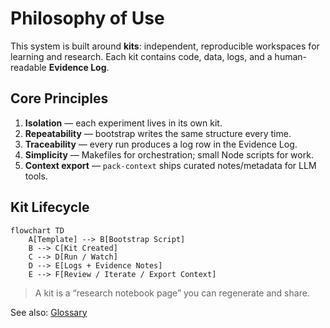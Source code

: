 # Philosophy of Use

This system is built around **kits**: independent, reproducible workspaces for learning and research. Each kit contains code, data, logs, and a human-readable **Evidence Log**.

## Core Principles

1. **Isolation** — each experiment lives in its own kit.
2. **Repeatability** — bootstrap writes the same structure every time.
3. **Traceability** — every run produces a log row in the Evidence Log.
4. **Simplicity** — Makefiles for orchestration; small Node scripts for work.
5. **Context export** — `pack-context` ships curated notes/metadata for LLM tools.

## Kit Lifecycle

```mermaid
flowchart TD
    A[Template] --> B[Bootstrap Script]
    B --> C[Kit Created]
    C --> D[Run / Watch]
    D --> E[Logs + Evidence Notes]
    E --> F[Review / Iterate / Export Context]
```

> A kit is a “research notebook page” you can regenerate and share.

See also: [Glossary](./GLOSSARY.md)

```


```
